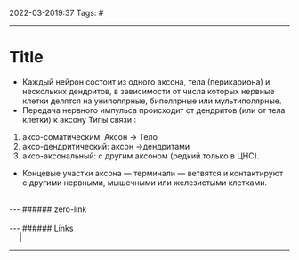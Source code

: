 2022-03-2019:37
Tags: #

---
# Title
- Каждый нейрон состоит из одного аксона, тела (перикариона) и нескольких дендритов, в зависимости от числа которых нервные клетки делятся на униполярные, биполярные или мультиполярные.
- Передача нервного импульса происходит от дендритов (или от тела клетки) к аксону
Типы связи :
1. аксо-соматическим: Аксон -> Тело
2. аксо-дендритический: аксон ->дендритами
3. аксо-аксональный: с другим аксоном (редкий только в ЦНС).
- Концевые участки аксона — терминали — ветвятся и контактируют с другими нервными, мышечными или железистыми клетками.
</br>
---
###### zero-link </br>

</br>
---
###### Links </br>
 &emsp; | &emsp; 


---